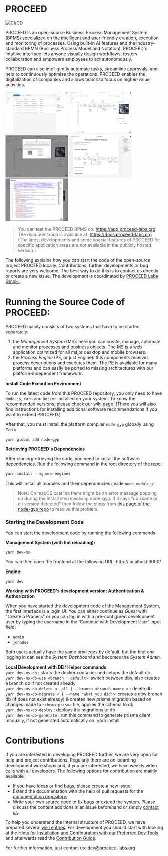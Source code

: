 # PROCEED

[![CI/CD](https://github.com/PROCEED-Labs/proceed/actions/workflows/build_test_deploy.yml/badge.svg)](https://github.com/PROCEED-Labs/proceed/actions/workflows/build_test_deploy.yml)

PROCEED is an open-source Business Process Management System (BPMS) specialized on the intelligent and user-friendly creation, execution and monitoring of processes.
Using built-in AI features and the industry-standard BPMN (Business Process Model and Notation), PROCEED's intuitive interface lets anyone visually design workflows, fosters collaboration and empowers employees to act autonomously.

PROCEED can also intelligently automate tasks, streamline approvals, and help to continuously optimize the operations. PROCEED enables the digitalization of companies and allows teams to focus on higher-value activities.

<p float="left">
    <img src="./pictures/Screenshot-PROCEED-Process-List-with-Folders.png" width="200" /> 
    <img src="./pictures/Screenshot-PROCEED-Process-Editor-with-Property-Panel.png" width="200" />
    <img src="./pictures/Screenshot-PROCEED-Share-Dialog.png" width="200" /> 
    <img src="./pictures/Screenshot-PROCEED-Process-Documentation-1.png" width="200" />
    <img src="./pictures/Screenshot-PROCEED-BPMN-XML-Editor.png" width="200" /> 
</p>

> You can test the PROCEED BPMS on: https://app.proceed-labs.org  
> The documentation is available at: https://docs.proceed-labs.org  
> (The latest developments and some special features of PROCEED for specific application areas are not available in the publicly hosted version.)

The following explains how you can start the code of the open-source project PROCEED locally. Contributions, further developments or bug reports are very welcome. The best way to do this is to contact us directly or create a new issue. The development is coordinated by [PROCEED Labs GmbH.](https://www.proceed-labs.org/).

# Running the Source Code of PROCEED:

PROCEED mainly consists of two systems that have to be started separately:

1. the _Management System_ (MS): here you can create, manage, automate and monitor processes and business objects. The MS is a web application optimized for all major desktop and mobile browsers.
2. the _Process Engine_ (PE, or just Engine): this components receives process descriptions and executes them. The PE is available for many platforms and can easily be ported to missing architectures with our platform-independent framework.

**Install Code Execution Environment**

To run the latest code from this PROCEED repository, you only need to have `Node.js`, `Yarn` and `Docker` installed on your system. To know the recommended versions, please [check our wiki page](https://github.com/PROCEED-Labs/proceed/wiki/Installation-and-Configuration-for-Development). (There you will also find instructions for installing additional software recommendations if you want to extend PROCEED.)

After that, you must install the platform compiler `node-gyp` globally using Yarn:

`yarn global add node-gyp`

**Retrieving PROCEED's Dependencies**

After cloning/retrieving the code, you need to install the software dependencies. Run the following command in the root directory of the repo:

```
yarn install --ignore-engines
```

This will install all modules and their dependencies inside `node_modules/`

> Note: On macOS catalina there might be an error message popping up during the install step involving node-gyp. If it says "no xcode or clt version detected" then follow the steps from [this page of the node-gyp repo](https://github.com/nodejs/node-gyp/blob/master/macOS_Catalina.md) to resolve this problem.

### Starting the Development Code

You can start the development code by running the following commands

**Management System (with hot reloading):**

```
yarn dev-ms
```

You can then open the frontend at the following URL: http://localhost:3000/

**Engine:**

```
yarn dev
```

**Working with PROCEED's development version: Authentication & Authorization**

When you have started the development code of the Management System, the first interface is a login UI. You can either continue as _Guest_ with "Create a Process" or you can log in with a pre-configured development user by typing the username in the 'Continue with Development User' input field:

- `admin`
- `johndoe`

Both users actually have the same privileges by default, but the first one logging in can see the _System Dashboard_ and becomes the _System Admin_.

**Local Development with DB : Helper commands** \
`yarn dev-ms-db` : starts the docker container and setups the default db \
`yarn dev-ms-db-use <branch | default>`: switch between dbs, also creates a branch db if not created already \
`yarn dev-ms-db-delete <--all | --branch <branch-name> >` : delete db \
`yarn dev-ms-db-migrate < | --name "what you did">`: creates a new branch db (if does not exist already) & creates new prisma migration based on changes made to `schema.prisma` file, applies the schema to db \
`yarn dev-ms-db-deploy` : deploys the migrations to db \
`yarn dev-ms-db-generate` : run this command to generate prisma client manually, if not generated automatically on `yarn install``

# Contributions

If you are interested in developing PROCEED further, we are very open for help and project contributions. Regularly there are on-boarding development workshops and, if you are interested, we have weekly video calls with all developers.
The following options for contribution are mainly available:

- If you have ideas or find bugs, please create a new [Issue](https://github.com/PROCEED-Labs/proceed/issues).
- Extend the documentation with the help of pull requests for the [documentation repository.](https://github.com/PROCEED-Labs/docs)
- Write your own source code to fix bugs or extend the system. Please discuss the content additions in an issue beforehand or simply [contact us](mailto:dev@proceed-labs.org).

To help you understand the internal structure of PROCEED, we have prepared several [wiki entries](https://github.com/PROCEED-Labs/proceed/wiki).
For development you should start with looking at the [Hints for Installation and Configuration with our Preferred Dev Tools](https://github.com/PROCEED-Labs/proceed/wiki/Installation-and-Configuration-for-Development) and afterwards read the [Contribution Guide](https://github.com/PROCEED-Labs/proceed/wiki/Contribution).

For further information, just contact us: dev@proceed-labs.org
